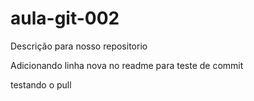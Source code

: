 # aula-git-002
Descrição para nosso repositorio

Adicionando linha nova no readme para teste de commit

testando o pull
